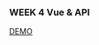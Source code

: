 ### WEEK 4 Vue & API
<a href="https://raindot.github.io/VuePractice/Week4_VueAndAPI/Login.html" target="_blank">DEMO</a>